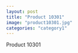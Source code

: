 ```yaml
---
layout: post
title: "Product 10301"
image: "product10301.jpg"
categories: "category1"
---
```

Product 10301
